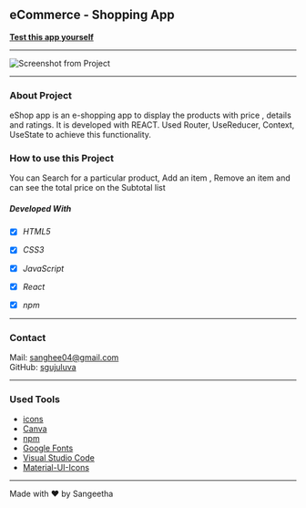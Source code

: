 ## eCommerce - Shopping App

**[Test this app yourself](https://sgujuluva-eshop.vercel.app/)**

---

![Screenshot from Project](./src/images/eshop.gif)

  
---

### About Project

eShop app is an e-shopping app to display the products with price , details and ratings. It is developed with REACT. Used Router, UseReducer, Context, UseState to achieve this functionality.

### How to use this Project

 You can Search for a particular product, Add an item , Remove an item and can see the total price on the Subtotal list

##### Developed With

- [x] _HTML5_
- [x] _CSS3_
- [x] _JavaScript_
- [x] _React_
- [x] _npm_


---

### Contact

Mail: <sanghee04@gmail.com><br>
GitHub: [sgujuluva](https://github.com/)<br>

---

### Used Tools

- [icons](https://flaticons.com)
- [Canva](https://www.canva.com/)
- [npm](https://www.npmjs.com/)
- [Google Fonts](https://fonts.google.com/)
- [Visual Studio Code](https://code.visualstudio.com/)
- [Material-UI-Icons](https://mui.com/material-ui/material-icons/)

---

Made with ❤️ by Sangeetha
